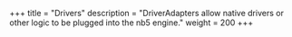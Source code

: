 +++
title = "Drivers"
description = "DriverAdapters allow native drivers or other logic to be plugged into the nb5 engine."
weight = 200
+++
